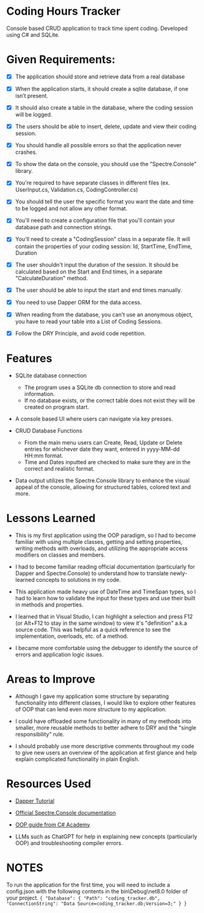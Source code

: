 # Coding Hours Tracker
Console based CRUD application to track time spent coding. Developed using C# and SQLite.

# Given Requirements:
- [x] The application should store and retrieve data from a real database

- [x] When the application starts, it should create a sqlite database, if one isn’t present.

- [x] It should also create a table in the database, where the coding session will be logged.

- [x] The users should be able to insert, delete, update and view their coding session.

- [x] You should handle all possible errors so that the application never crashes.

- [x] To show the data on the console, you should use the "Spectre.Console" library.

- [x] You're required to have separate classes in different files (ex. UserInput.cs, Validation.cs, CodingController.cs)

- [x] You should tell the user the specific format you want the date and time to be logged and not allow any other format.

- [x] You'll need to create a configuration file that you'll contain your database path and connection strings.

- [x] You'll need to create a "CodingSession" class in a separate file. It will contain the properties of your coding session: Id, StartTime, EndTime, Duration

- [x] The user shouldn't input the duration of the session. It should be calculated based on the Start and End times, in a separate "CalculateDuration" method.

- [x] The user should be able to input the start and end times manually.

- [x] You need to use Dapper ORM for the data access.

- [x] When reading from the database, you can't use an anonymous object, you have to read your table into a List of Coding Sessions.

- [x] Follow the DRY Principle, and avoid code repetition.

# Features
- SQLite database connection
    - The program uses a SQLite db connection to store and read information.
    - If no database exists, or the correct table does not exist they will be created on program start.

- A console based UI where users can navigate via key presses.

- CRUD Database Functions
    - From the main menu users can Create, Read, Update or Delete entries for whichever date they want, entered in yyyy-MM-dd HH:mm format.
    - Time and Dates inputted are checked to make sure they are in the correct and realistic format.

- Data output utilizes the Spectre.Console library to enhance the visual appeal of the console, allowing for structured tables, colored text and more.

# Lessons Learned
- This is my first application using the OOP paradigm, so I had to become familiar with using multiple classes, getting and setting properties, writing methods with overloads, and utilizing the appropriate access modifiers on classes and members.

- I had to become familiar reading official documentation (particularly for Dapper and Spectre.Console) to understand how to translate newly-learned concepts to solutions in my code.

- This application made heavy use of DateTime and TimeSpan types, so I had to learn how to validate the input for these types and use their built in methods and properties.

- I learned that in Visual Studio, I can highlight a selection and press F12 (or Alt+F12 to stay in the same window) to view it's "definition" a.k.a source code. This was helpful as a quick reference to see the implementation, overloads, etc. of a method.

- I became more comfortable using the debugger to identify the source of errors and application logic issues.

# Areas to Improve
- Although I gave my application some structure by separating functionality into different classes, I would like to explore other features of OOP that can lend even more structure to my application.

- I could have offloaded some functionality in many of my methods into smaller, more reusable methods to better adhere to DRY and the "single responsibility" rule.

- I should probably use more descriptive comments throughout my code to give new users an overview of the application at first glance and help explain complicated functionality in plain English.

# Resources Used
- [Dapper Tutorial](learndapper.com)

- [Official Spectre.Console documentation](spectreconsole.net)

- [OOP guide from C# Academy](https://www.thecsharpacademy.com/course/1/article/0/500025/false)

- LLMs such as ChatGPT for help in explaining new concepts (particularly OOP) and troubleshooting compiler errors.

# NOTES
To run the application for the first time, you will need to include a config.json with the following contents in the bin\Debug\net8.0 folder of your project.
`
{
  "Database": {
    "Path": "coding_tracker.db",
    "ConnectionString": "Data Source=coding_tracker.db;Version=3;"
  }
}
`
